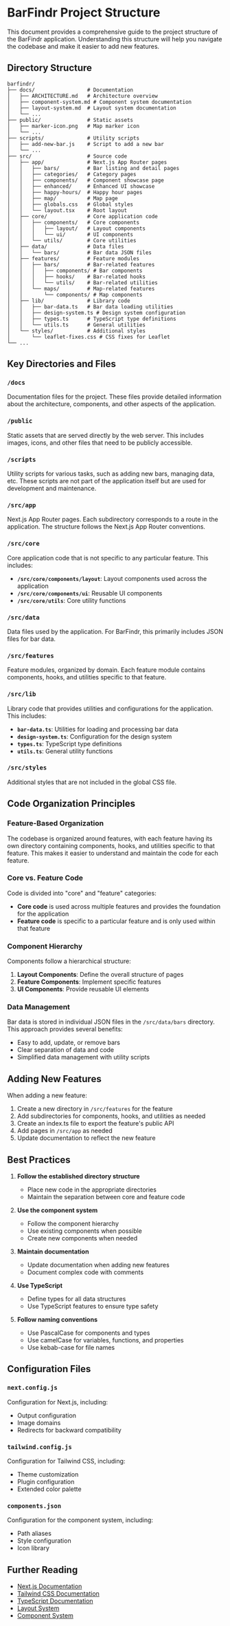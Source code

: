 # BarFindr Project Structure

This document provides a comprehensive guide to the project structure of the BarFindr application. Understanding this structure will help you navigate the codebase and make it easier to add new features.

## Directory Structure

```
barfindr/
├── docs/                 # Documentation
│   ├── ARCHITECTURE.md   # Architecture overview
│   ├── component-system.md # Component system documentation
│   ├── layout-system.md  # Layout system documentation
│   └── ...
├── public/               # Static assets
│   ├── marker-icon.png   # Map marker icon
│   └── ...
├── scripts/              # Utility scripts
│   ├── add-new-bar.js    # Script to add a new bar
│   └── ...
├── src/                  # Source code
│   ├── app/              # Next.js App Router pages
│   │   ├── bars/         # Bar listing and detail pages
│   │   ├── categories/   # Category pages
│   │   ├── components/   # Component showcase page
│   │   ├── enhanced/     # Enhanced UI showcase
│   │   ├── happy-hours/  # Happy hour pages
│   │   ├── map/          # Map page
│   │   ├── globals.css   # Global styles
│   │   └── layout.tsx    # Root layout
│   ├── core/             # Core application code
│   │   ├── components/   # Core components
│   │   │   ├── layout/   # Layout components
│   │   │   └── ui/       # UI components
│   │   └── utils/        # Core utilities
│   ├── data/             # Data files
│   │   └── bars/         # Bar data JSON files
│   ├── features/         # Feature modules
│   │   ├── bars/         # Bar-related features
│   │   │   ├── components/ # Bar components
│   │   │   ├── hooks/    # Bar-related hooks
│   │   │   └── utils/    # Bar-related utilities
│   │   └── maps/         # Map-related features
│   │       └── components/ # Map components
│   ├── lib/              # Library code
│   │   ├── bar-data.ts   # Bar data loading utilities
│   │   ├── design-system.ts # Design system configuration
│   │   ├── types.ts      # TypeScript type definitions
│   │   └── utils.ts      # General utilities
│   └── styles/           # Additional styles
│       └── leaflet-fixes.css # CSS fixes for Leaflet
└── ...
```

## Key Directories and Files

### `/docs`

Documentation files for the project. These files provide detailed information about the architecture, components, and other aspects of the application.

### `/public`

Static assets that are served directly by the web server. This includes images, icons, and other files that need to be publicly accessible.

### `/scripts`

Utility scripts for various tasks, such as adding new bars, managing data, etc. These scripts are not part of the application itself but are used for development and maintenance.

### `/src/app`

Next.js App Router pages. Each subdirectory corresponds to a route in the application. The structure follows the Next.js App Router conventions.

### `/src/core`

Core application code that is not specific to any particular feature. This includes:

- **`/src/core/components/layout`**: Layout components used across the application
- **`/src/core/components/ui`**: Reusable UI components
- **`/src/core/utils`**: Core utility functions

### `/src/data`

Data files used by the application. For BarFindr, this primarily includes JSON files for bar data.

### `/src/features`

Feature modules, organized by domain. Each feature module contains components, hooks, and utilities specific to that feature.

### `/src/lib`

Library code that provides utilities and configurations for the application. This includes:

- **`bar-data.ts`**: Utilities for loading and processing bar data
- **`design-system.ts`**: Configuration for the design system
- **`types.ts`**: TypeScript type definitions
- **`utils.ts`**: General utility functions

### `/src/styles`

Additional styles that are not included in the global CSS file.

## Code Organization Principles

### Feature-Based Organization

The codebase is organized around features, with each feature having its own directory containing components, hooks, and utilities specific to that feature. This makes it easier to understand and maintain the code for each feature.

### Core vs. Feature Code

Code is divided into "core" and "feature" categories:

- **Core code** is used across multiple features and provides the foundation for the application
- **Feature code** is specific to a particular feature and is only used within that feature

### Component Hierarchy

Components follow a hierarchical structure:

1. **Layout Components**: Define the overall structure of pages
2. **Feature Components**: Implement specific features
3. **UI Components**: Provide reusable UI elements

### Data Management

Bar data is stored in individual JSON files in the `/src/data/bars` directory. This approach provides several benefits:

- Easy to add, update, or remove bars
- Clear separation of data and code
- Simplified data management with utility scripts

## Adding New Features

When adding a new feature:

1. Create a new directory in `/src/features` for the feature
2. Add subdirectories for components, hooks, and utilities as needed
3. Create an index.ts file to export the feature's public API
4. Add pages in `/src/app` as needed
5. Update documentation to reflect the new feature

## Best Practices

1. **Follow the established directory structure**
   - Place new code in the appropriate directories
   - Maintain the separation between core and feature code

2. **Use the component system**
   - Follow the component hierarchy
   - Use existing components when possible
   - Create new components when needed

3. **Maintain documentation**
   - Update documentation when adding new features
   - Document complex code with comments

4. **Use TypeScript**
   - Define types for all data structures
   - Use TypeScript features to ensure type safety

5. **Follow naming conventions**
   - Use PascalCase for components and types
   - Use camelCase for variables, functions, and properties
   - Use kebab-case for file names

## Configuration Files

### `next.config.js`

Configuration for Next.js, including:
- Output configuration
- Image domains
- Redirects for backward compatibility

### `tailwind.config.js`

Configuration for Tailwind CSS, including:
- Theme customization
- Plugin configuration
- Extended color palette

### `components.json`

Configuration for the component system, including:
- Path aliases
- Style configuration
- Icon library

## Further Reading

- [Next.js Documentation](https://nextjs.org/docs)
- [Tailwind CSS Documentation](https://tailwindcss.com/docs)
- [TypeScript Documentation](https://www.typescriptlang.org/docs)
- [Layout System](./layout-system.md)
- [Component System](./component-system.md)
